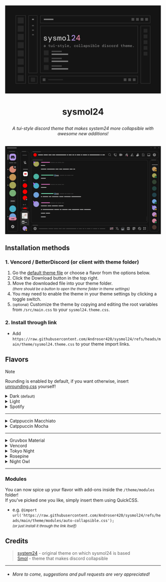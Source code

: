 ![preview](/assets/sysmol24.png)

# <p align="center"> sysmol24 </p>

###### <p align="center">A tui-style discord theme that makes system24 more collapsible with awesome new additions!</p>

![screenshot](/assets/screenshot.png)

## Installation methods

### 1. Vencord / BetterDiscord (or client with theme folder)

1. Go the [default theme file](https://github.com/Androser420/sysmol24/blob/main/theme/sysmol24.theme.css) or choose a flavor from the options below.
2. Click the Download button in the top right.
3. Move the downloaded file into your theme folder.  
<small>*(there should be a button to open the theme folder in theme settings)*</small>
4. You may need to enable the theme in your theme settings by clicking a toggle switch.
5. <small>(optional)</small> Customize the theme by copying and editing the root variables from `/src/main.css` to your `sysmol24.theme.css`.

### 2. Install through link

- Add `https://raw.githubusercontent.com/Androser420/sysmol24/refs/heads/main/theme/sysmol24.theme.css` to your theme import links.

## Flavors

> [!NOTE]  
> Rounding is enabled by default, if you want otherwise, insert [unrounding.css](https://refact0r.github.io/system24/src/unrounding.css) yourself!

<details><summary>Dark <small>(default)</small></summary>

- **Includes unrounding.css**
- `https://raw.githubusercontent.com/Androser420/sysmol24/refs/heads/main/theme/sysmol24.theme.css`

![default](/assets/default.png)
</details>
<details><summary>Light</summary>

- `https://raw.githubusercontent.com/Androser420/sysmol24/refs/heads/main/theme/flavors/light/main.theme.css`

![light](/assets/light.png)
</details>
<details><summary>Spotify</summary>

- `https://raw.githubusercontent.com/Androser420/sysmol24/refs/heads/main/theme/flavors/spotify-text/main.theme.css`

![spotify](/assets/spotify.png)
</details>

---

<details><summary>Catppuccin Macchiato</summary>

- `https://raw.githubusercontent.com/Androser420/sysmol24/refs/heads/main/theme/flavors/catppuccin-macchiato/main.theme.css`

![macchiato](/assets/macchiato.png)
</details>
<details><summary>Catppuccin Mocha</summary>

- `https://raw.githubusercontent.com/Androser420/sysmol24/refs/heads/main/theme/flavors/catppuccin-mocha/main.theme.css`

![mocha](/assets/mocha.png)
</details>

---

<details><summary>Gruvbox Material</summary>

- `https://raw.githubusercontent.com/Androser420/sysmol24/refs/heads/main/theme/flavors/gruvbox-material/main.theme.css`

![gruvbox](/assets/gruvbox.png)
</details>
<details><summary>Vencord</summary>

- `https://raw.githubusercontent.com/Androser420/sysmol24/refs/heads/main/theme/flavors/vencord/main.theme.css`

![vencord](/assets/vencord.png)
</details>
<details><summary>Tokyo Night</summary>

- `https://raw.githubusercontent.com/Androser420/sysmol24/refs/heads/main/theme/flavors/tokyo-night/main.theme.css`

![tokyo-night](/assets/tokyo-night.png)
</details>
<details><summary>Rosepine</summary>

- `https://raw.githubusercontent.com/Androser420/sysmol24/refs/heads/main/theme/flavors/rosepine/main.theme.css`

![rosepine](/assets/rosepine.png)
</details>
<details><summary>Night Owl</summary>

- `https://raw.githubusercontent.com/Androser420/sysmol24/refs/heads/main/theme/flavors/night-owl/main.theme.css`

![nightowl](/assets/nightowl.png)
</details>

---

### Modules
You can now spice up your flavor with add-ons inside the `/theme/modules` folder!  
If you've picked one you like, simply insert them using QuickCSS.  
- e.g. `@import url('https://raw.githubusercontent.com/Androser420/sysmol24/refs/heads/main/theme/modules/auto-collapsible.css');`  
    <small>*(or just install it through the link itself)*</small>

## Credits
> [system24](https://github.com/refact0r/system24) - original theme on which sysmol24 is based  
> [Smol](https://themes-delta.vercel.app/api/Smol) - theme that makes discord collapsible

---

- ###### More to come, suggestions and pull requests are very appreciated!
